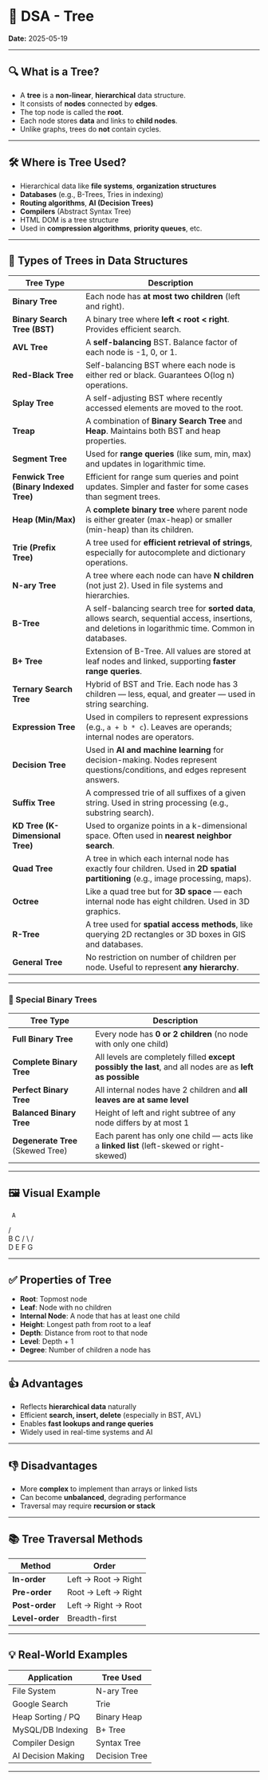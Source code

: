 # 🌳 DSA - Tree

**Date:** 2025-05-19

---

## 🔍 What is a Tree?

- A **tree** is a **non-linear**, **hierarchical** data structure.
- It consists of **nodes** connected by **edges**.
- The top node is called the **root**.
- Each node stores **data** and links to **child nodes**.
- Unlike graphs, trees do **not** contain cycles.

---

## 🛠 Where is Tree Used?

- Hierarchical data like **file systems**, **organization structures**
- **Databases** (e.g., B-Trees, Tries in indexing)
- **Routing algorithms**, **AI (Decision Trees)**
- **Compilers** (Abstract Syntax Tree)
- HTML DOM is a tree structure
- Used in **compression algorithms**, **priority queues**, etc.

---


## 🌲 Types of Trees in Data Structures

| Tree Type                 | Description |
|----------------------------|-------------|
| **Binary Tree**            | Each node has **at most two children** (left and right). |
| **Binary Search Tree (BST)** | A binary tree where **left < root < right**. Provides efficient search. |
| **AVL Tree**               | A **self-balancing** BST. Balance factor of each node is -1, 0, or 1. |
| **Red-Black Tree**         | Self-balancing BST where each node is either red or black. Guarantees O(log n) operations. |
| **Splay Tree**             | A self-adjusting BST where recently accessed elements are moved to the root. |
| **Treap**                  | A combination of **Binary Search Tree** and **Heap**. Maintains both BST and heap properties. |
| **Segment Tree**           | Used for **range queries** (like sum, min, max) and updates in logarithmic time. |
| **Fenwick Tree (Binary Indexed Tree)** | Efficient for range sum queries and point updates. Simpler and faster for some cases than segment trees. |
| **Heap (Min/Max)**         | A **complete binary tree** where parent node is either greater (max-heap) or smaller (min-heap) than its children. |
| **Trie (Prefix Tree)**     | A tree used for **efficient retrieval of strings**, especially for autocomplete and dictionary operations. |
| **N-ary Tree**             | A tree where each node can have **N children** (not just 2). Used in file systems and hierarchies. |
| **B-Tree**                 | A self-balancing search tree for **sorted data**, allows search, sequential access, insertions, and deletions in logarithmic time. Common in databases. |
| **B+ Tree**                | Extension of B-Tree. All values are stored at leaf nodes and linked, supporting **faster range queries**. |
| **Ternary Search Tree**    | Hybrid of BST and Trie. Each node has 3 children — less, equal, and greater — used in string searching. |
| **Expression Tree**        | Used in compilers to represent expressions (e.g., `a + b * c`). Leaves are operands; internal nodes are operators. |
| **Decision Tree**          | Used in **AI and machine learning** for decision-making. Nodes represent questions/conditions, and edges represent answers. |
| **Suffix Tree**            | A compressed trie of all suffixes of a given string. Used in string processing (e.g., substring search). |
| **KD Tree (K-Dimensional Tree)** | Used to organize points in a k-dimensional space. Often used in **nearest neighbor search**. |
| **Quad Tree**              | A tree in which each internal node has exactly four children. Used in **2D spatial partitioning** (e.g., image processing, maps). |
| **Octree**                 | Like a quad tree but for **3D space** — each internal node has eight children. Used in 3D graphics. |
| **R-Tree**                 | A tree used for **spatial access methods**, like querying 2D rectangles or 3D boxes in GIS and databases. |
| **General Tree**           | No restriction on number of children per node. Useful to represent **any hierarchy**. |

---



### 📗 Special Binary Trees

| Tree Type             | Description |
|------------------------|-------------|
| **Full Binary Tree**   | Every node has **0 or 2 children** (no node with only one child) |
| **Complete Binary Tree** | All levels are completely filled **except possibly the last**, and all nodes are as **left as possible** |
| **Perfect Binary Tree** | All internal nodes have 2 children and **all leaves are at same level** |
| **Balanced Binary Tree** | Height of left and right subtree of any node differs by at most 1 |
| **Degenerate Tree** (Skewed Tree) | Each parent has only one child — acts like a **linked list** (left-skewed or right-skewed) |

---

## 🖼 Visual Example

     A
   /   \
  B     C
 / \   / \
D   E F   G



---

## ✅ Properties of Tree

- **Root**: Topmost node
- **Leaf**: Node with no children
- **Internal Node**: A node that has at least one child
- **Height**: Longest path from root to a leaf
- **Depth**: Distance from root to that node
- **Level**: Depth + 1
- **Degree**: Number of children a node has

---

## 👍 Advantages

- Reflects **hierarchical data** naturally
- Efficient **search, insert, delete** (especially in BST, AVL)
- Enables **fast lookups and range queries**
- Widely used in real-time systems and AI

---

## 👎 Disadvantages

- More **complex** to implement than arrays or linked lists
- Can become **unbalanced**, degrading performance
- Traversal may require **recursion or stack**

---

## 📚 Tree Traversal Methods

| Method         | Order |
|----------------|-------|
| **In-order**   | Left → Root → Right |
| **Pre-order**  | Root → Left → Right |
| **Post-order** | Left → Right → Root |
| **Level-order**| Breadth-first |

---

## 💡 Real-World Examples

| Application          | Tree Used         |
|----------------------|-------------------|
| File System          | N-ary Tree        |
| Google Search        | Trie              |
| Heap Sorting / PQ    | Binary Heap       |
| MySQL/DB Indexing    | B+ Tree           |
| Compiler Design      | Syntax Tree       |
| AI Decision Making   | Decision Tree     |

---

